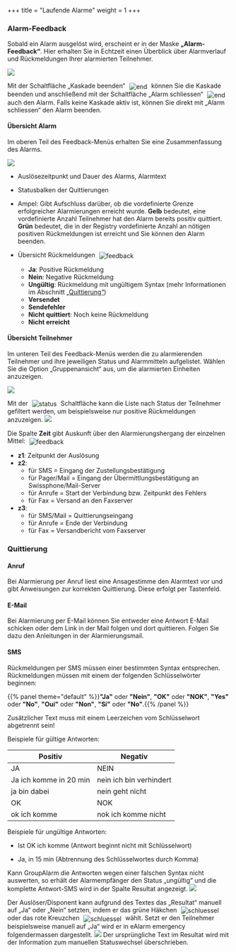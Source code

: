 +++
title = "Laufende Alarme"
weight = 1
+++



### Alarm-Feedback 


Sobald ein Alarm ausgelöst wird, erscheint er in der Maske **„Alarm-Feedback“**. Hier erhalten Sie in Echtzeit 
einen Überblick über Alarmverlauf und Rückmeldungen Ihrer alarmierten Teilnehmer. 

![](/img/status_alarm_status_laufende_alarme.png?width=900px&classes=shadow)

Mit der Schaltfläche „Kaskade beenden“ <img src="/img/status_alarm_status_laufende_alarme_kaskade_beenden.png" alt="end" style='vertical-align:middle;display:inline;margin:0px 5px; '>
können Sie die Kaskade beenden und anschließend mit der Schaltfläche „Alarm schliessen“ <img src="/img/status_alarm_status_laufende_alarme_alarm_schliessen.png" alt="end" style='vertical-align:middle;display:inline;margin:0px 5px; '>
auch den Alarm. Falls keine Kaskade aktiv ist, können Sie direkt mit „Alarm schliessen“ den Alarm beenden.



#### Übersicht Alarm

Im oberen Teil des Feedback-Menüs erhalten Sie eine Zusammenfassung des Alarms.

![](/img/status_alarm_status_laufende_alarme_zusammenfassung.png?classes=shadow)

 - Auslösezeitpunkt und Dauer des Alarms, Alarmtext
 - Statusbalken der Quittierungen
 - Ampel: Gibt Aufschluss darüber, ob die vordefinierte Grenze erfolgreicher Alarmierungen erreicht wurde. **Gelb** bedeutet, eine vordefinierte Anzahl Teilnehmer hat
 den Alarm bereits positiv quittiert. **Grün** bedeutet, die in der Registry vordefinierte Anzahl an nötigen positiven Rückmeldungen ist erreicht und Sie können den Alarm beenden. 
 - Übersicht Rückmeldungen <img src="/img/status_alarm_status_laufende_alarme_zusammenfassung_rueckmeldungen.png" alt="feedback" style='vertical-align:middle;display:inline;margin:0px 5px; '>
 
 	- **Ja**: Positive Rückmeldung
	- **Nein**: Negative Rückmeldung
	- **Ungültig**: Rückmeldung mit ungültigem Syntax (mehr Informationen im Abschnitt [„Quittierung“](#quittierung))
	- **Versendet**
	- **Sendefehler**
    - **Nicht quittiert**: Noch keine Rückmeldung
	- **Nicht erreicht**
 
#### Übersicht Teilnehmer

Im unteren Teil des Feedback-Menüs werden die zu alarmierenden Teilnehmer und ihre jeweiligen Status und Alarmmitteln aufgelistet. Wählen Sie die Option „Gruppenansicht“ aus, um die alarmierten Einheiten anzuzeigen.

![](/img/status_alarm_status_laufende_alarme_teilnehmer.png?classes=shadow)

Mit der <img src="/img/statussymbol.png" alt="status" style='vertical-align:middle;display:inline;margin:0px 5px; '> Schaltfläche
kann die Liste nach Status der Teilnehmer gefiltert werden, um beispielsweise nur positive Rückmeldungen anzuzeigen. 
![](/img/status_alarm_status_laufende_alarme_status.png?classes=shadow)

 
 Die Spalte **Zeit** gibt Auskunft über den Alarmierungshergang der einzelnen Mittel: 
 <img src="/img/status_alarm_status_laufende_alarme_zeitstempel.png" alt="feedback" style='vertical-align:middle;display:inline;margin:0px 5px; '>
 
 - **z1**: Zeitpunkt der Auslösung
 - **z2**: 
	- für SMS = Eingang der Zustellungsbestätigung
	- für Pager/Mail = Eingang der Übermittlungsbestätigung an Swissphone/Mail-Server
	- für Anrufe = Start der Verbindung bzw. Zeitpunkt des Fehlers
	- für Fax = Versand an den Faxserver
 - **z3**: 
	- für SMS/Mail = Quittierungseingang
	- für Anrufe = Ende der Verbindung
	- für Fax = Versandbericht vom Faxserver
 





### Quittierung

#### Anruf

Bei Alarmierung per Anruf liest eine Ansagestimme den Alarmtext vor und gibt Anweisungen zur korrekten Quittierung. Diese 
erfolgt per Tastenfeld.

#### E-Mail

Bei Alarmierung per E-Mail können Sie entweder eine Antwort E-Mail schicken oder dem Link in der Mail folgen und dort quittieren. Folgen Sie dazu den Anleitungen in der Alarmierungsmail.

#### SMS

Rückmeldungen per SMS müssen einer bestimmten Syntax entsprechen. Rückmeldungen müssen mit einem der folgenden
Schlüsselwörter beginnen:

{{% panel theme="default" %}}**"Ja"** oder **"Nein"**, **"OK"** oder **"NOK"**, **"Yes"** oder **"No"**, **"Oui"** oder **"Non"**,  **"Si"** oder **"No"**.{{% /panel %}}

Zusätzlicher Text muss mit einem Leerzeichen vom Schlüsselwort abgetrennt sein!  

 
Beispiele für gültige Antworten:  
 
| Positiv                | Negativ                 |
|------------------------|-------------------------|
| JA                     | NEIN                    |
| Ja ich komme in 20 min | nein ich bin verhindert |
| ja bin dabei           | nein geht nicht         |
| OK                     | NOK                     |
| ok ich komme           | nok ich komme nicht     |

Beispiele für ungültige Antworten:

-  Ist OK ich komme (Antwort beginnt nicht mit Schlüsselwort)

- Ja, in 15 min (Abtrennung des Schlüsselwortes durch Komma)

Kann GroupAlarm die Antworten wegen einer falschen Syntax nicht
auswerten, so erhält der Alarmempfänger den Status „ungültig“ und
die komplette Antwort-SMS wird in der Spalte Resultat
angezeigt. ![](/img/status_alarm_status_laufende_alarme_quittung_unklar.png?classes=shadow)

Der Auslöser/Disponent kann aufgrund des Textes das „Resultat“ manuell
auf „Ja“ oder „Nein“ setzten, indem er das grüne Häkchen <img src="/img/status_alarm_status_laufende_alarme_quittung_haken.png" alt="schluessel" style='vertical-align:middle;display:inline;margin:0px 5px; '>
oder das rote Kreuzchen <img src="/img/status_alarm_status_laufende_alarme_quittung_kreuz.png" alt="schluessel" style='vertical-align:middle;display:inline;margin:0px 5px; '>
wählt. Setzt er den Teilnehmer beispielsweise manuell auf „Ja“ wird er
in eAlarm emergency folgendermassen
dargestellt. ![](/img/status_alarm_status_laufende_alarme_quittung_unklar2.png?classes=shadow)
Der ursprüngliche Text im Resultat wird mit der Information zum
manuellen Statuswechsel überschrieben.



